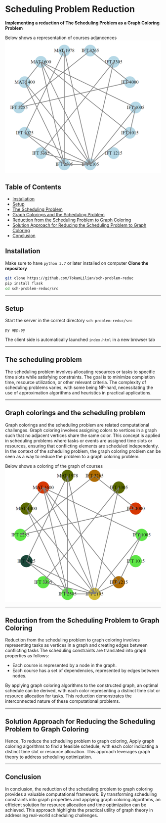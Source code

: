# Scheduling Problem Reduction 
**Implementing a reduction of The Scheduling Problem as a Graph Coloring Problem**

Below shows a representation of courses adjancences
![alt text](https://github.com/TokamLilian/sch-problem-reduc/blob/101eb34a6b66289c557c25e162147e6a92e5344c/miscellaneous/Graph_Template_01.png)

## Table of Contents
-  [Installation](#installation)
-  [Setup](#setup)
-  [The Scheduling Problem](#the-scheduling-problem)
-  [Graph Colorings and the Scheduling Problem](#graph-colorings-and-the-scheduling-problem)
-  [Reduction from the Scheduling Problem to Graph Coloring](#reduction-from-the-scheduling-problem-to-graph-coloring)
-  [Solution Approach for Reducing the Scheduling Problem to Graph Coloring](#solution-approach-for-reducing-the-scheduling-problem-to-graph-coloring)
-  [Conclusion](#conclusion)

## Installation

Make sure to have `python 3.7` or later installed on computer
**Clone the repository**
```bash
git clone https://github.com/TokamLilian/sch-problem-reduc
pip install flask
cd sch-problem-reduc/src
```

---

## Setup
Start the server in the correct directory `sch-problem-reduc/src`
```bash
py app.py
```

The client side is automatically launched `index.html` in a new browser tab

---

## The scheduling problem
The scheduling problem involves allocating resources or tasks to specific time slots while satisfying constraints.
The goal is to minimize completion time, resource utilization, or other relevant criteria. 
The complexity of scheduling problems varies, with some being NP-hard, necessitating the use of approximation algorithms and heuristics in practical applications.

---

## Graph colorings and the scheduling problem
Graph colorings and the scheduling problem are related computational challenges.
Graph coloring involves assigning colors to vertices in a graph such that no adjacent vertices share the same color.
This concept is applied in scheduling problems where tasks or events are assigned time slots or resources, ensuring that conflicting elements are scheduled independently.
In the context of the scheduling problem, the graph coloring problem can be seen as a way
to reduce the problem to a graph coloring problem.

Below shows a coloring of the graph of courses
![alt text](https://github.com/TokamLilian/sch-problem-reduc/blob/c034f457625d22c618b884deb75711c5e6da6ee9/miscellaneous/Colored_graph_001.png)

---

## Reduction from the Scheduling Problem to Graph Coloring 
Reduction from the scheduling problem to graph coloring involves representing tasks as vertices in a graph and creating edges between conflicting tasks
 The scheduling constraints are translated into graph properties as follows:
- Each course is represented by a node in the graph.
- Each course has a set of dependencies, represented by edges between nodes.

By applying graph coloring algorithms to the constructed graph, an optimal schedule can be derived, with each color representing a distinct time slot or resource allocation for tasks.
This reduction demonstrates the interconnected nature of these computational problems.

---

## Solution Approach for Reducing the Scheduling Problem to Graph Coloring
Hence, To reduce the scheduling problem to graph coloring, Apply graph coloring algorithms to find a feasible schedule, with each color indicating a distinct time slot or resource allocation.
This approach leverages graph theory to address scheduling optimization.

---

## Conclusion
In conclusion, the reduction of the scheduling problem to graph coloring provides a valuable computational framework. By transforming scheduling constraints into graph properties and applying graph coloring algorithms,
an efficient solution for resource allocation and time optimization can be achieved.
This approach highlights the practical utility of graph theory in addressing real-world scheduling challenges.